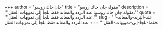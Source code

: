 +++
author = "جان جاك روسو"
title = "مقولة جان جاك روسو"
description = '''مقولة جان جاك روسو: عند التردد والمعاند فقط نلجأ إلى تمويهات العقل.'''
quote = '''عند التردد والمعاند فقط نلجأ إلى تمويهات العقل.'''
slug = '''عند-التردد-والمعاند-فقط-نلجأ-إلى-تمويهات-العقل'''
+++
عند التردد والمعاند فقط نلجأ إلى تمويهات العقل.
